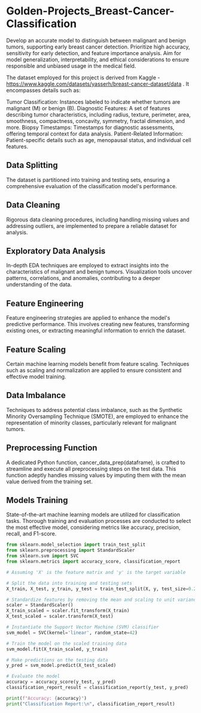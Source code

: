 # Golden-Projects_Breast-Cancer-Classification
Develop an accurate model to distinguish between malignant and benign tumors, supporting early breast cancer detection. Prioritize high accuracy, sensitivity for early detection, and feature importance analysis. Aim for model generalization, interpretability, and ethical considerations to ensure responsible and unbiased usage in the medical field.

The dataset employed for this project is derived from Kaggle - https://www.kaggle.com/datasets/yasserh/breast-cancer-dataset/data . It encompasses details such as:

Tumor Classification: Instances labeled to indicate whether tumors are malignant (M) or benign (B).
Diagnostic Features: A set of features describing tumor characteristics, including radius, texture, perimeter, area, smoothness, compactness, concavity, symmetry, fractal dimension, and more.
Biopsy Timestamps: Timestamps for diagnostic assessments, offering temporal context for data analysis.
Patient-Related Information: Patient-specific details such as age, menopausal status, and individual cell features.

## Data Splitting
The dataset is partitioned into training and testing sets, ensuring a comprehensive evaluation of the classification model's performance.

## Data Cleaning
Rigorous data cleaning procedures, including handling missing values and addressing outliers, are implemented to prepare a reliable dataset for analysis.

## Exploratory Data Analysis
In-depth EDA techniques are employed to extract insights into the characteristics of malignant and benign tumors. Visualization tools uncover patterns, correlations, and anomalies, contributing to a deeper understanding of the data.

## Feature Engineering
Feature engineering strategies are applied to enhance the model's predictive performance. This involves creating new features, transforming existing ones, or extracting meaningful information to enrich the dataset.

## Feature Scaling
Certain machine learning models benefit from feature scaling. Techniques such as scaling and normalization are applied to ensure consistent and effective model training.

## Data Imbalance
Techniques to address potential class imbalance, such as the Synthetic Minority Oversampling Technique (SMOTE), are employed to enhance the representation of minority classes, particularly relevant for malignant tumors.

## Preprocessing Function
A dedicated Python function, cancer_data_prep(dataframe), is crafted to streamline and execute all preprocessing steps on the test data. This function adeptly handles missing values by imputing them with the mean value derived from the training set.

## Models Training
State-of-the-art machine learning models are utilized for classification tasks. Thorough training and evaluation processes are conducted to select the most effective model, considering metrics like accuracy, precision, recall, and F1-score.


```python
from sklearn.model_selection import train_test_split
from sklearn.preprocessing import StandardScaler
from sklearn.svm import SVC
from sklearn.metrics import accuracy_score, classification_report

# Assuming 'X' is the feature matrix and 'y' is the target variable

# Split the data into training and testing sets
X_train, X_test, y_train, y_test = train_test_split(X, y, test_size=0.2, random_state=42)

# Standardize features by removing the mean and scaling to unit variance
scaler = StandardScaler()
X_train_scaled = scaler.fit_transform(X_train)
X_test_scaled = scaler.transform(X_test)

# Instantiate the Support Vector Machine (SVM) classifier
svm_model = SVC(kernel='linear', random_state=42)

# Train the model on the scaled training data
svm_model.fit(X_train_scaled, y_train)

# Make predictions on the testing data
y_pred = svm_model.predict(X_test_scaled)

# Evaluate the model
accuracy = accuracy_score(y_test, y_pred)
classification_report_result = classification_report(y_test, y_pred)

print(f"Accuracy: {accuracy}")
print("Classification Report:\n", classification_report_result)
